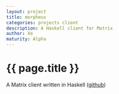 ```yaml
---
layout: project
title: morpheus
categories: projects client
description: A Haskell client for Matrix
author: Xe
maturity: Alpha
---
```


# {{ page.title }}
A Matrix client written in Haskell ([github](https://github.com/Xe/morpheus))
